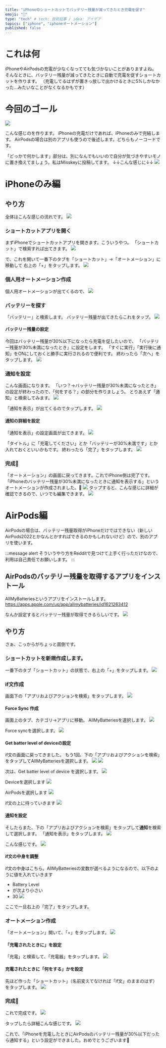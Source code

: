 ```yaml
---
title: "iPhoneのショートカットでバッテリー残量が減ってきたとき充電を促す"
emoji: "🎃"
type: "tech" # tech: 技術記事 / idea: アイデア
topics: ["iphone", "iphoneオートメーション"]
published: false
---
```


# これは何

iPhoneやAirPodsの充電が少なくなってても気づかないことがありますよね。
そんなときに、バッテリー残量が減ってきたときに自動で充電を促すショートカットを作ります。
（充電してるはずが置きっ放しで出かけるときに5%しかなかった…みたいなことがなくなるかもです）

# 今回のゴール

![](https://storage.googleapis.com/zenn-user-upload/f5487f84aba8-20240406.png)

こんな感じのを作ります。
iPhoneの充電だけであれば、iPhoneのみで完結します。
AirPodsの場合は別のアプリも使うので後述します。どちらもノーコードです。

「どっかで何かします」部分は、別になんでもいいので自分が気づきやすいモノに置き換えてましょう。私はMisskeyに投稿してます。
↓↓こんな感じに↓↓
![](https://storage.googleapis.com/zenn-user-upload/5afadf5ffcbe-20240406.png)

# iPhoneのみ編

## やり方

全体はこんな感じの流れです。
![](https://storage.googleapis.com/zenn-user-upload/18b64f0524b5-20240407.png)

### ショートカットアプリを開く

まずiPhoneでショートカットアプリを開きます。こういうやつ。
「ショートカット」で検索すれば出てきます。
![](https://storage.googleapis.com/zenn-user-upload/f5bbd96ce034-20240406.png)

で、これを開いて一番下のタブを「ショートカット」→「オートメーション」に移動して
右上の「+」をタップします。
![](https://storage.googleapis.com/zenn-user-upload/d8e0d6489a48-20240406.jpg)

### 個人用オートメーション作成

個人用オートメーションが出てくるので、
![](https://storage.googleapis.com/zenn-user-upload/b802c3c00a3e-20240406.jpg)

### バッテリーを探す

「バッテリー」と検索します。
バッテリー残量が出てきたらこれをタップ。
![](https://storage.googleapis.com/zenn-user-upload/0d09b48f5891-20240406.jpg)

#### バッテリー残量の設定

今回はバッテリー残量が30%以下になったら充電を促したいので、
「バッテリー残量が30%未満になったとき」に設定をします。
「すぐに実行」「実行後に通知」をONにしておくと勝手に実行されるので便利です。
終わったら「次へ」をタップします。
![](https://storage.googleapis.com/zenn-user-upload/421bfecbee01-20240406.jpg)

### 通知を設定

こんな画面になります。
「いつ？→バッテリー残量が30%未満になったとき」の設定が終わったので、「何をする？」の部分を作りましょう。
とりあえず「通知」と検索してみます。
![](https://storage.googleapis.com/zenn-user-upload/959a817d5d2c-20240406.jpg)

「通知を表示」が出てくるのでタップします。
![](https://storage.googleapis.com/zenn-user-upload/8d4a05ad1c99-20240406.jpg)

#### 通知の詳細を設定

「通知を表示」の設定画面が出てきます。
![](https://storage.googleapis.com/zenn-user-upload/6aee79aa0aed-20240406.jpg)

「タイトル」に「充電してください」とか「バッテリーが30%未満です」とか入れておくといいかもです。
終わったら「完了」をタップします。
![](https://storage.googleapis.com/zenn-user-upload/8c5b28ccc1a9-20240406.jpg)

### 完成🎉

「オートメーション」の画面に戻ってきます。これでiPhone側は完了です。
「iPhoneのバッテリー残量が30%未満になったときに通知を表示する」というオートメーションが作成されました。🎉
![](https://storage.googleapis.com/zenn-user-upload/2111dede94c5-20240406.jpg)
タップすると、こんな感じに詳細が確認できるので、いつでも編集できます。
![](https://storage.googleapis.com/zenn-user-upload/a08020996045-20240406.jpg)

# AirPods編

AirPodsの場合は、バッテリー残量取得がiPhoneだけではできない（新しいAirPods2022とかなんとかすればできるのかもしれないけど）ので、別のアプリを使います。

:::message alert
そういうやり方をRedditで見つけて上手く行っただけなので、利用は自己責任でお願いします。
:::

## AirPodsのバッテリー残量を取得するアプリをインストール

AllMyBatteriesというアプリをインストールします。
https://apps.apple.com/us/app/allmybatteries/id1621263412

なんか設定するとバッテリー残量が取得できるらしいです。
![](https://storage.googleapis.com/zenn-user-upload/3fb6325f8adb-20240406.jpg)

## やり方

さぁ、こっからがちょっと面倒です。

### ショートカットを新規作成します。

一番下のタブ「ショートカット」の状態で、右上の「+」をタップします。
![](https://storage.googleapis.com/zenn-user-upload/663768bf78bb-20240406.jpg)

### if文作成

画面下の「アプリおよびアクションを検索」をタップします。
![](https://storage.googleapis.com/zenn-user-upload/865e4f9baa6f-20240406.jpg)

#### Force Sync 作成

画面上のタブ、カテゴリ→アプリに移動。
AllMyBatteriesを選択します。
![](https://storage.googleapis.com/zenn-user-upload/2f6eec69f657-20240406.jpg)

Force syncを選択します。
![](https://storage.googleapis.com/zenn-user-upload/63e8d1dae244-20240406.jpg)

#### Get batter level of deviceの設定

if文の画面に戻ってきました。
もう1回、下の「アプリおよびアクションを検索」をタップしてAllMyBatteriesを選択します。
![](https://storage.googleapis.com/zenn-user-upload/400ff6609574-20240406.jpg)
![](https://storage.googleapis.com/zenn-user-upload/2f6eec69f657-20240406.jpg)

次は、Get batter level of device を選択します。
![](https://storage.googleapis.com/zenn-user-upload/de2d6a5bba91-20240406.jpg)

Deviceを選択します
![](https://storage.googleapis.com/zenn-user-upload/ffedeee8d34d-20240406.jpg)

AirPodsを選択します
![](https://storage.googleapis.com/zenn-user-upload/8093d0bf05a6-20240406.jpg)

if文の上に持っていきます
![](https://storage.googleapis.com/zenn-user-upload/5ea480993a0d-20240406.jpg)

#### 通知を設定

そしたらまた、下の「アプリおよびアクションを検索」をタップして**通知**を検索して選択します。
「通知を表示」をタップします。
![](https://storage.googleapis.com/zenn-user-upload/9a09c51152b3-20240406.jpg)

こんな感じです。
![](https://storage.googleapis.com/zenn-user-upload/18070690bf7c-20240406.jpg)

#### if文の中身を調整

if文の中身はこちら。AllMyBatteriesの変数が選べるようになるので、以下のように値を入れていきます

- Battery Level
- が次より小さい
- 30
  ![](https://storage.googleapis.com/zenn-user-upload/73f011947728-20240406.jpg)

ここで一旦右上の「完了」をタップします。

### オートメーション作成

「オートメーション」開いて、「+」をタップします。
![](https://storage.googleapis.com/zenn-user-upload/d8e0d6489a48-20240406.jpg)

#### 「充電されたときに」を設定

「充電」と検索して、「充電器」をタップします。
![](https://storage.googleapis.com/zenn-user-upload/43029101ff7b-20240406.jpg)

#### 充電されたときに「何をする」かを設定

先ほど作った「ショートカット」（名前変えてなければ「if文」のままのはず）をタップします。
![](https://storage.googleapis.com/zenn-user-upload/d875082c5cd5-20240406.jpg)

### 完成🎉

これで完成です。
![](https://storage.googleapis.com/zenn-user-upload/78ff9bceeceb-20240406.jpg)

タップしたら詳細こんな感じです。
![](https://storage.googleapis.com/zenn-user-upload/9235158c13a6-20240406.jpg)

これで、「iPhoneを充電したときにAirPodsのバッテリー残量が30%以下だったら通知する」という設定ができました。おめでとうございます🎉
